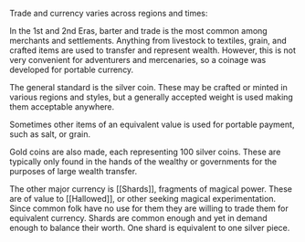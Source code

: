 Trade and currency varies across regions and times:

In the 1st and 2nd Eras, barter and trade is the most common among merchants and settlements. Anything from livestock to textiles, grain, and crafted items are used to transfer and represent wealth. However, this is not very convenient for adventurers and mercenaries, so a coinage was developed for portable currency. 

The general standard is the silver coin. These may be crafted or minted in various regions and styles, but a generally accepted weight is used making them acceptable anywhere. 

Sometimes other items of an equivalent value is used for portable payment, such as salt, or grain. 

Gold coins are also made, each representing 100 silver coins. These are typically only found in the hands of the wealthy or governments for the purposes of large wealth transfer. 

The other major currency is [[Shards]], fragments of magical power. These are of value to [[Hallowed]], or other seeking magical experimentation. Since common folk have no use for them they are willing to trade them for equivalent currency. Shards are common enough and yet in demand enough to balance their worth. One shard is equivalent to one silver piece. 